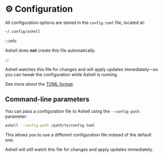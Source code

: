 # ⚙️ Configuration

All configuration options are stored in the `config.toml` file, located at:

```bash
~/.config/ashell
```

:::info

Ashell does **not** create this file automatically.

:::

Ashell watches this file for changes and will apply updates
immediately—so you can tweak the configuration while Ashell is running.

See more about the [TOML format](https://toml.io/en/).

## Command-line parameters

You can pass a configuration file to Ashell using the `--config-path` parameter:

```bash
ashell --config-path /path/to/config.toml
```

This allows you to use a different configuration file instead of the default one.

Ashell will still watch this file for changes and apply updates immediately.

